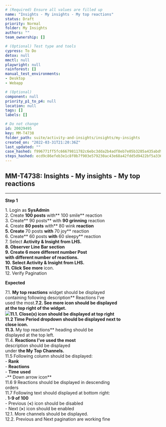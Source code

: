 ```yaml
---
# (Required) Ensure all values are filled up
name: "Insights - My insights - My top reactions"
status: Draft
priority: Normal
folder: My Insights
authors: ""
team_ownership: []

# (Optional) Test type and tools
cypress: To Do
detox: null
mmctl: null
playwright: null
rainforest: []
manual_test_environments: 
- Desktop
- Webapp

# (Optional)
component: null
priority_p1_to_p4: null
location: null
tags: []
labels: []

# Do not change
id: 20029495
key: MM-T4738
folder_path: suite/activity-and-insights/insights/my-insights
created_on: "2022-03-31T21:20:36Z"
last_updated: ""
case_hashed: f996771ff5fc66679811782c6ebc3dda2b4adf8eb7e05b3285a435abd97df48fee7c5aa12a3451b114a8ecf4b5f36710
steps_hashed: ecd9c86efeb3e1c8f0b7f903e579230ac43e68a42fdd5d9422bf5a336b85a6b2aba40b3c661e432b35f95ba341088bfd
---
```


## MM-T4738: Insights - My insights - My top reactions

---

**Step 1**

1\. Login as **SysAdmin**\
2\. Create **100 posts** with\*\* 100 smile\*\* reaction\
3\. Create\*\* 90 posts\*\* with **90 grinning** reaction\
4\. Create **80 posts** with\*\* 80 wink **reaction\
5\. Create** 70 posts **with** 70 joy\*\* reaction\
6\. Create\*\* 60 posts **with** 60 sleepy\*\* reaction\
7\. Select **Activity & Insight **from LHS.\
8\. Observer **Line Bar** section\
9\. Create 6 more different number Post\
with different number of reactions.\
10\. Select **Activity & Insight** from LHS.\
11\. Click** See more** icon.\
12\. Verify Pagination

**Expected**

7.1. **My top reactions** widget should be displayed\
containing following description\*\* Reactions I’ve\
used the most.**7.2. **See more** icon should be displayed\
at the top right of the widget.\
![](https://smartbear-tm4j-prod-us-west-2-attachment-rich-text.s3.us-west-2.amazonaws.com/embedded-f3277290f945470c4add5d21ef3dc7ca7b74388fc7152bfb6b99ae58c66a95a8-1649180487141-1649180487141.png)11.1. Close(**x**) icon should be displayed at top right\
11.2 Time Period dropdown should be displayed next to\
close icon.\
11.3.** My top reactions\*\* heading should be\
displayed at the top left.\
11.4. **Reactions I’ve used the most**\
description should be displayed\
under **the My Top Channels.**\
11.5 Following column should be displayed:\
\- **Rank**\
\- **Reactions**\
\- **Time** **used**\
\-\*\* Down arrow icon\*\*\
11.6 9 Reactions should be displayed in descending\
orders\
11.7 Following text should displayed at bottom right:\
. **1-9 of 100**\
\- Previous (**<**) icon should be disabled\
\- Next (**>**) icon should be enabled\
12.1. More channels should be displayed.\
12.2. Previous and Next pagination are working fine
